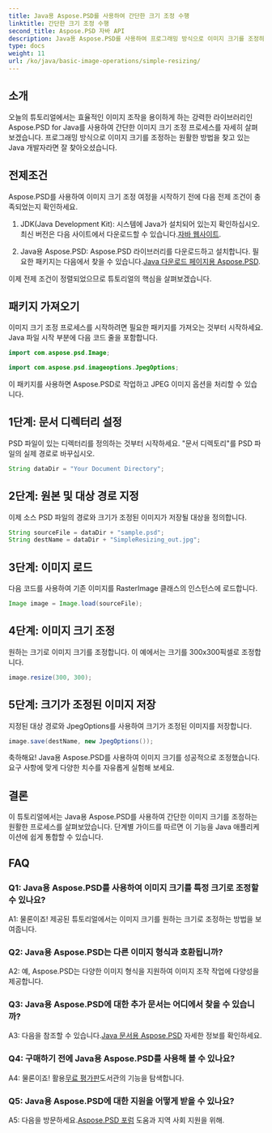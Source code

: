 ```yaml
---
title: Java용 Aspose.PSD를 사용하여 간단한 크기 조정 수행
linktitle: 간단한 크기 조정 수행
second_title: Aspose.PSD 자바 API
description: Java용 Aspose.PSD를 사용하여 프로그래밍 방식으로 이미지 크기를 조정하는 방법을 알아보세요. 효율적인 이미지 조작을 위한 단계별 가이드를 따르세요.
type: docs
weight: 11
url: /ko/java/basic-image-operations/simple-resizing/
---
```

## 소개

오늘의 튜토리얼에서는 효율적인 이미지 조작을 용이하게 하는 강력한 라이브러리인 Aspose.PSD for Java를 사용하여 간단한 이미지 크기 조정 프로세스를 자세히 살펴보겠습니다. 프로그래밍 방식으로 이미지 크기를 조정하는 원활한 방법을 찾고 있는 Java 개발자라면 잘 찾아오셨습니다.

## 전제조건

Aspose.PSD를 사용하여 이미지 크기 조정 여정을 시작하기 전에 다음 전제 조건이 충족되었는지 확인하세요.

1.  JDK(Java Development Kit): 시스템에 Java가 설치되어 있는지 확인하십시오. 최신 버전은 다음 사이트에서 다운로드할 수 있습니다.[자바 웹사이트](https://www.oracle.com/java/).

2.  Java용 Aspose.PSD: Aspose.PSD 라이브러리를 다운로드하고 설치합니다. 필요한 패키지는 다음에서 찾을 수 있습니다.[Java 다운로드 페이지용 Aspose.PSD](https://releases.aspose.com/psd/java/).

이제 전제 조건이 정렬되었으므로 튜토리얼의 핵심을 살펴보겠습니다.

## 패키지 가져오기

이미지 크기 조정 프로세스를 시작하려면 필요한 패키지를 가져오는 것부터 시작하세요. Java 파일 시작 부분에 다음 코드 줄을 포함합니다.

```java
import com.aspose.psd.Image;

import com.aspose.psd.imageoptions.JpegOptions;
```

이 패키지를 사용하면 Aspose.PSD로 작업하고 JPEG 이미지 옵션을 처리할 수 있습니다.

## 1단계: 문서 디렉터리 설정

PSD 파일이 있는 디렉터리를 정의하는 것부터 시작하세요. "문서 디렉토리"를 PSD 파일의 실제 경로로 바꾸십시오.

```java
String dataDir = "Your Document Directory";
```

## 2단계: 원본 및 대상 경로 지정

이제 소스 PSD 파일의 경로와 크기가 조정된 이미지가 저장될 대상을 정의합니다.

```java
String sourceFile = dataDir + "sample.psd";
String destName = dataDir + "SimpleResizing_out.jpg";
```

## 3단계: 이미지 로드

다음 코드를 사용하여 기존 이미지를 RasterImage 클래스의 인스턴스에 로드합니다.

```java
Image image = Image.load(sourceFile);
```

## 4단계: 이미지 크기 조정

원하는 크기로 이미지 크기를 조정합니다. 이 예에서는 크기를 300x300픽셀로 조정합니다.

```java
image.resize(300, 300);
```

## 5단계: 크기가 조정된 이미지 저장

지정된 대상 경로와 JpegOptions를 사용하여 크기가 조정된 이미지를 저장합니다.

```java
image.save(destName, new JpegOptions());
```

축하해요! Java용 Aspose.PSD를 사용하여 이미지 크기를 성공적으로 조정했습니다. 요구 사항에 맞게 다양한 치수를 자유롭게 실험해 보세요.

## 결론

이 튜토리얼에서는 Java용 Aspose.PSD를 사용하여 간단한 이미지 크기를 조정하는 원활한 프로세스를 살펴보았습니다. 단계별 가이드를 따르면 이 기능을 Java 애플리케이션에 쉽게 통합할 수 있습니다.

## FAQ

### Q1: Java용 Aspose.PSD를 사용하여 이미지 크기를 특정 크기로 조정할 수 있나요?

A1: 물론이죠! 제공된 튜토리얼에서는 이미지 크기를 원하는 크기로 조정하는 방법을 보여줍니다.

### Q2: Java용 Aspose.PSD는 다른 이미지 형식과 호환됩니까?

A2: 예, Aspose.PSD는 다양한 이미지 형식을 지원하여 이미지 조작 작업에 다양성을 제공합니다.

### Q3: Java용 Aspose.PSD에 대한 추가 문서는 어디에서 찾을 수 있습니까?

 A3: 다음을 참조할 수 있습니다.[Java 문서용 Aspose.PSD](https://reference.aspose.com/psd/java/) 자세한 정보를 확인하세요.

### Q4: 구매하기 전에 Java용 Aspose.PSD를 사용해 볼 수 있나요?

 A4: 물론이죠! 활용[무료 평가판](https://releases.aspose.com/)도서관의 기능을 탐색합니다.

### Q5: Java용 Aspose.PSD에 대한 지원을 어떻게 받을 수 있나요?

 A5: 다음을 방문하세요.[Aspose.PSD 포럼](https://forum.aspose.com/c/psd/34) 도움과 지역 사회 지원을 위해.